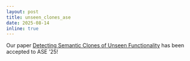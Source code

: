 ```yaml
---
layout: post
title: unseen_clones_ase
date: 2025-08-14
inline: true
---
```

Our paper [Detecting Semantic Clones of Unseen Functionality](https://arxiv.org/abs/2510.04143) has been accepted to ASE ’25!